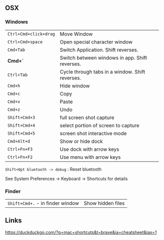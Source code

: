 ## OSX

### Windows

|                       |                                                 |
| --                    | --                                              |
| `Ctrl+Cmd+click+drag` | Move Window                                     |
| `Ctrl+Cmd+space`      | Open special character window                   |
| `Cmd+Tab`             | Switch Application. Shift reverses.             |
| **Cmd+`**             | Switch between windows in app. Shift reverses.  |
| `Ctrl+Tab`            | Cycle through tabs in a window. Shift reverses. |
| `Cmd+h`               | Hide window                                     |
| `Cmd+c`               | Copy                                            |
| `Cmd+v`               | Paste                                           |
| `Cmd+z`               | Undo                                            |
| `Shift+Cmd+3`         | full screen shot capture                        |
| `Shift+Cmd+4`         | select portion of screen to capture             |
| `Shift+Cmd+5`         | screen shot interactive mode                    |
| `Cmd+Alt+d`           | Show or hide dock                               |
| `Ctrl+Fn+F3`          | Use dock with arrow keys                        |
| `Ctrl+Fn+F2`          | Use menu with arrow keys                        |

`Shift+Opt bluetooth -> debug`
: Reset bluetooth

See System Preferences -> Keyboard -> Shortcuts for details

### Finder

|                                  |                   |
| --                               | --                |
| `Shift+Cmd+.` - in finder window | Show hidden files |

## Links

https://duckduckgo.com/?q=mac+shortcuts&t=brave&ia=cheatsheet&iax=1
